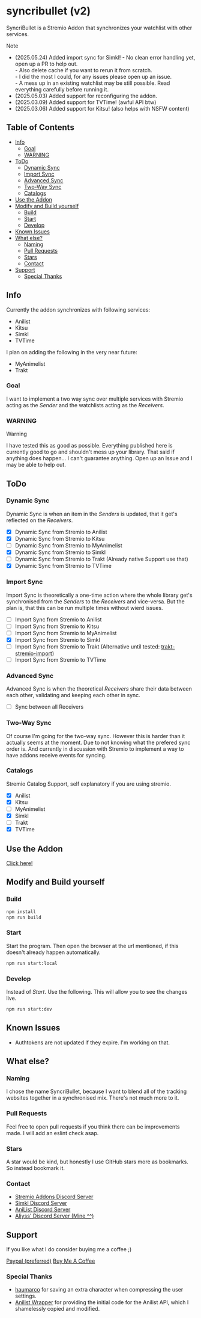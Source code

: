 # syncribullet (v2)
SyncriBullet is a Stremio Addon that synchronizes your watchlist with other services.

> [!NOTE]
> - (2025.05.24) Added import sync for Simkl!
>       - No clean error handling yet, open up a PR to help out.<br />
>       - Also delete cache if you want to rerun it from scratch.<br />
>       - I did the most I could, for any issues please open up an issue.<br />
>       - A mess up in an existing watchlist may be still possible. Read everything carefully before running it.
> - (2025.05.03) Added support for reconfiguring the addon.
> - (2025.03.09) Added support for TVTime! (awful API btw)
> - (2025.03.06) Added support for Kitsu! (also helps with NSFW content)


## Table of Contents
- [Info](#info)
    - [Goal](#goal)
    - [WARNING](#warning)
- [ToDo](#todo)
    - [Dynamic Sync](#dynamic-sync)
    - [Import Sync](#import-sync)
    - [Advanced Sync](#advanced-sync)
    - [Two-Way Sync](#two-way-sync)
    - [Catalogs](#catalogs)
- [Use the Addon](#use-the-addon)
- [Modify and Build yourself](#modify-and-build-yourself)
    - [Build](#build)
    - [Start](#start)
    - [Develop](#develop)
- [Known Issues](#known-issues)
- [What else?](#what-else)
    - [Naming](#naming)
    - [Pull Requests](#pull-requests)
    - [Stars](#stars)
    - [Contact](#contact)
- [Support](#support)
    - [Special Thanks](#special-thanks)


## Info
Currently the addon synchronizes with following services:
- Anilist
- Kitsu
- Simkl
- TVTime

I plan on adding the following in the very near future:
- MyAnimelist
- Trakt

### Goal
I want to implement a two way sync over multiple services with Stremio acting as the _Sender_ and the watchlists acting as the _Receivers_.


### WARNING
> [!WARNING]
> I have tested this as good as possible. Everything published here is currently good to go and shouldn't mess up your library.
> That said if anything does happen... I can't guarantee anything. Open up an Issue and I may be able to help out.

## ToDo

### Dynamic Sync
Dynamic Sync is when an item in the _Senders_ is updated, that it get's reflected on the _Receivers_.

- [X] Dynamic Sync from Stremio to Anilist
- [X] Dynamic Sync from Stremio to Kitsu
- [ ] Dynamic Sync from Stremio to MyAnimelist
- [X] Dynamic Sync from Stremio to Simkl
- [ ] Dynamic Sync from Stremio to Trakt (Already native Support use that)
- [X] Dynamic Sync from Stremio to TVTime

### Import Sync
Import Sync is theoretically a one-time action where the whole library get's synchronised from the _Senders_ to the _Receivers_ and vice-versa. But the plan is, that this can be run multiple times without wierd issues.

- [ ] Import Sync from Stremio to Anilist
- [ ] Import Sync from Stremio to Kitsu
- [ ] Import Sync from Stremio to MyAnimelist
- [x] Import Sync from Stremio to Simkl
- [ ] Import Sync from Stremio to Trakt (Alternative until tested: [trakt-stremio-import](https://github.com/aliyss/trakt-stremio-import))
- [ ] Import Sync from Stremio to TVTime

### Advanced Sync
Advanced Sync is when the theoretical _Receivers_ share their data between each other, validating and keeping each other in sync.

- [ ] Sync between all Receivers

### Two-Way Sync
Of course I'm going for the two-way sync. However this is harder than it actually seems at the moment. Due to not knowing what the prefered sync order is. And currently in discussion with Stremio to implement a way to have addons receive events for syncing.

### Catalogs
Stremio Catalog Support, self explanatory if you are using stremio.

- [X] Anilist
- [X] Kitsu
- [ ] MyAnimelist
- [X] Simkl
- [ ] Trakt
- [X] TVTime

## Use the Addon

[Click here!](https://56bca7d190fc-syncribullet.baby-beamup.club/)

## Modify and Build yourself

### Build

```bash
npm install
npm run build
```

### Start
Start the program. Then open the browser at the url mentioned, if this doesn't already happen automatically.

```bash
npm run start:local
```

### Develop
Instead of _Start_. Use the following. This will allow you to see the changes live.

```bash
npm run start:dev
```

## Known Issues
- Authtokens are not updated if they expire. I'm working on that.

## What else?

### Naming
I chose the name SyncriBullet, because I want to blend all of the tracking websites together in a synchronised mix. There's not much more to it.

### Pull Requests
Feel free to open pull requests if you think there can be improvements made. I will add an eslint check asap.

### Stars
A star would be kind, but honestly I use GitHub stars more as bookmarks. So instead bookmark it.

### Contact
- [Stremio Addons Discord Server](https://discord.gg/zNRf6YF)
- [Simkl Discord Server](https://discord.com/invite/u89XfYn)
- [AniList Discord Server](https://discord.com/invite/TF428cr)
- [Aliyss' Discord Server (Mine ^^)](https://discord.com/invite/zAypMTH)

## Support
If you like what I do consider buying me a coffee ;)

[Paypal (preferred)](https://www.paypal.me/aliyssnow)
[Buy Me A Coffee](https://www.buymeacoffee.com/aliyss)

### Special Thanks
- [haumarco](https://github.com/haumarco) for saving an extra character when compressing the user settings.
- [Anilist Wrapper](https://github.com/Api-Wrappers/anilist-wrapper/) for providing the initial code for the Anilist API, which I shamelessly copied and modified.
